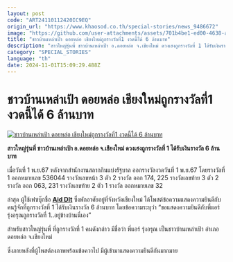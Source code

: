 ```yaml
---
layout: post
code: "ART24110112420IC9EQ"
origin_url: "https://www.khaosod.co.th/special-stories/news_9486672"
image: "https://github.com/user-attachments/assets/701b4be1-ed00-4638-a3d1-04af81637773"
title: "ชาวบ้านเหล่าเป้า ดอยหล่อ เชียงใหม่ถูกรางวัลที่1 งวดนี้ได้ 6 ล้านบาท"
description: "สาวใหญ่รุ่นพี่ ชาวบ้านเหล่าเป้า อ.ดอยหล่อ จ.เชียงใหม่ ดวงเฮงถูกรางวัลที่ 1 ได้รับเงินรางวัล 6 ล้านบาท"
category: "SPECIAL_STORIES"
language: "th"
date: 2024-11-01T15:09:29.488Z
---
```


# ชาวบ้านเหล่าเป้า ดอยหล่อ เชียงใหม่ถูกรางวัลที่1 งวดนี้ได้ 6 ล้านบาท

[![ชาวบ้านเหล่าเป้า ดอยหล่อ เชียงใหม่ถูกรางวัลที่1 งวดนี้ได้ 6 ล้านบาท](https://www.khaosod.co.th/wpapp/uploads/2024/11/lotto6m2.jpg "ชาวบ้านเหล่าเป้า ดอยหล่อ เชียงใหม่ถูกรางวัลที่1 งวดนี้ได้ 6 ล้านบาท")](https://www.khaosod.co.th/wpapp/uploads/2024/11/lotto6m2.jpg)

**สาวใหญ่รุ่นพี่ ชาวบ้านเหล่าเป้า อ.ดอยหล่อ จ.เชียงใหม่ ดวงเฮงถูกรางวัลที่ 1 ได้รับเงินรางวัล 6 ล้านบาท**

เมื่อวันที่ 1 พ.ย.67 หลังจากสำนักงานสลากกินแบ่งรัฐบาล ออกรางวัลงวดวันที่ 1 พ.ย.67 โดยรางวัลที่ 1 ออกหมายเลข 536044 รางวัลเลขหน้า 3 ตัว 2 รางวัล ออก 174, 225 รางวัลเลขท้าย 3 ตัว 2 รางวัล ออก 063, 231 รางวัลเลขท้าย 2 ตัว 1 รางวัล ออกหมายเลข 32

ล่าสุด ผู้ใช้เฟซบุ๊กชื่อ **[Aid Dlt](https://www.facebook.com/aid.thanakrit?__cft__[0]=AZVcRHfrbwkmxWQpJ9ho68YQspRTFcBi7O3q1Vd_EsbJzjgKL16cMiWlbXbo7WZeO7A9Ude60_Sol-1xXKhaNSG_gIQZPbS8q-q2TVTQOBNupRFu4PDsS7t94Pv5jXRsolAmP6q85YOx1ZnVplqsn9XUsdeXIfVlFF43BDFAt22ByzM8uM1-RqeVacaFEZfYZ7M&__tn__=-]C%2CP-R)** ซึ่งพักอาศัยอยู่ที่จังหวัดเชียงใหม่ ได้โพสต์ข้อความแสดงความยินดีกับคนรู้จักที่ถูกรางวัลที่ 1 ได้รับเงินรางวัล 6 ล้านบาท โดยข้อความระบุว่า “ขอแสดงความยินดีกับพี่แอร์รุ่งอรุณถูกรางวัลที่ 1..อยู่ข้างบ้านนี่เอง”

สำหรับสาวใหญ่รุ่นพี่ ที่ถูกรางวัลที่ 1 คนดังกล่าว มีชื่อว่า พี่แอร์ รุ่งอรุณ เป็นชาวบ้านเหล่าเป้า อำเภอดอยหล่อ จ.เชียงใหม่

ซึ่งภายหลังที่ผู้โพสต์ลงภาพพร้อมข้อควาไป มีผู้เข้ามาแสดงความยินดีกันมากมาย

